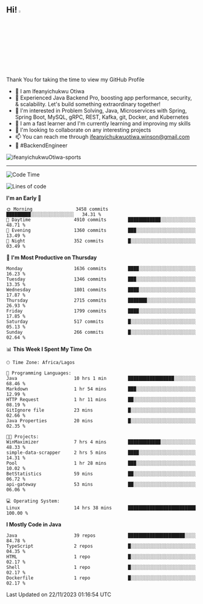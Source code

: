 <!-- BLOG-POST-LIST:START --><!-- BLOG-POST-LIST:END -->

## Hi! <img src="https://media.giphy.com/media/hvRJCLFzcasrR4ia7z/giphy.gif" width="4%"> 

Thank You for taking the time to view my GitHub Profile

- 👋 I am Ifeanyichukwu Otiwa
- 🚀 Experienced Java Backend Pro, boosting app performance, security, & scalability. Let's build something extraordinary together!
- 👀 I'm interested in Problem Solving, Java, Microservices with Spring, Spring Boot, MySQL, gRPC, REST, Kafka, git, Docker, and Kubernetes
- 🌱 I am a fast learner and I'm currently learning and improving my skills
- 💞️ I'm looking to collaborate on any interesting projects
- 📫 You can reach me through ifeanyichukwuotiwa.winson@gmail.com
- 🚀 #BackendEngineer

<p align="left" marginTop="10px"> <img src="https://komarev.com/ghpvc/?username=ifeanyichukwuOtiwa-sports&label=Profile%20views&color=0e75b6&style=for-the-badge" alt="ifeanyichukwuOtiwa-sports" /> </p>

***

<!--START_SECTION:waka-->
![Code Time](http://img.shields.io/badge/Code%20Time-1%2C940%20hrs%2034%20mins-blue)

![Lines of code](https://img.shields.io/badge/From%20Hello%20World%20I%27ve%20Written-4.1%20million%20lines%20of%20code-blue)

**I'm an Early 🐤** 

```text
🌞 Morning                3458 commits        █████████░░░░░░░░░░░░░░░░   34.31 % 
🌆 Daytime                4910 commits        ████████████░░░░░░░░░░░░░   48.71 % 
🌃 Evening                1360 commits        ███░░░░░░░░░░░░░░░░░░░░░░   13.49 % 
🌙 Night                  352 commits         █░░░░░░░░░░░░░░░░░░░░░░░░   03.49 % 
```
📅 **I'm Most Productive on Thursday** 

```text
Monday                   1636 commits        ████░░░░░░░░░░░░░░░░░░░░░   16.23 % 
Tuesday                  1346 commits        ███░░░░░░░░░░░░░░░░░░░░░░   13.35 % 
Wednesday                1801 commits        ████░░░░░░░░░░░░░░░░░░░░░   17.87 % 
Thursday                 2715 commits        ███████░░░░░░░░░░░░░░░░░░   26.93 % 
Friday                   1799 commits        ████░░░░░░░░░░░░░░░░░░░░░   17.85 % 
Saturday                 517 commits         █░░░░░░░░░░░░░░░░░░░░░░░░   05.13 % 
Sunday                   266 commits         █░░░░░░░░░░░░░░░░░░░░░░░░   02.64 % 
```


📊 **This Week I Spent My Time On** 

```text
🕑︎ Time Zone: Africa/Lagos

💬 Programming Languages: 
Java                     10 hrs 1 min        █████████████████░░░░░░░░   68.46 % 
Markdown                 1 hr 54 mins        ███░░░░░░░░░░░░░░░░░░░░░░   12.99 % 
HTTP Request             1 hr 11 mins        ██░░░░░░░░░░░░░░░░░░░░░░░   08.19 % 
GitIgnore file           23 mins             █░░░░░░░░░░░░░░░░░░░░░░░░   02.66 % 
Java Properties          20 mins             █░░░░░░░░░░░░░░░░░░░░░░░░   02.35 % 

🐱‍💻 Projects: 
WinMaximizer             7 hrs 4 mins        ████████████░░░░░░░░░░░░░   48.33 % 
simple-data-scrapper     2 hrs 5 mins        ████░░░░░░░░░░░░░░░░░░░░░   14.31 % 
Pool                     1 hr 28 mins        ███░░░░░░░░░░░░░░░░░░░░░░   10.02 % 
BetStatistics            59 mins             ██░░░░░░░░░░░░░░░░░░░░░░░   06.72 % 
api-gateway              53 mins             ██░░░░░░░░░░░░░░░░░░░░░░░   06.06 % 

💻 Operating System: 
Linux                    14 hrs 38 mins      █████████████████████████   100.00 % 
```

**I Mostly Code in Java** 

```text
Java                     39 repos            █████████████████████░░░░   84.78 % 
TypeScript               2 repos             █░░░░░░░░░░░░░░░░░░░░░░░░   04.35 % 
HTML                     1 repo              █░░░░░░░░░░░░░░░░░░░░░░░░   02.17 % 
Shell                    1 repo              █░░░░░░░░░░░░░░░░░░░░░░░░   02.17 % 
Dockerfile               1 repo              █░░░░░░░░░░░░░░░░░░░░░░░░   02.17 % 
```




 Last Updated on 22/11/2023 01:16:54 UTC
<!--END_SECTION:waka-->

<!--
<p align="center">
![trophy](https://github-profile-trophy.vercel.app/?username=ifeanyichukwuOtiwa-sports&theme=onedark) (https://github.com/ryo-ma/github-profile-trophy)
</p>
-->

<!---
ifeanyi-otiwa/ifeanyi-otiwa is a ✨ special ✨ repository because its `README.md` (this file) appears on your GitHub profile.
You can click the Preview link to take a look at your changes.
--->
